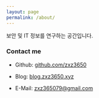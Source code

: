 ```yaml
---
layout: page
permalink: /about/
---
```

보안 및 IT 정보를 연구하는 공간입니다.

### Contact me
* Github: [github.com/zxz3650](github.com/zxz3650)

* Blog: [blog.zxz3650.xyz](blog.zxz3650.xyz)

* E-Mail: [zxz365079@gmail.com](mailto:zxz365079@gmail.com)